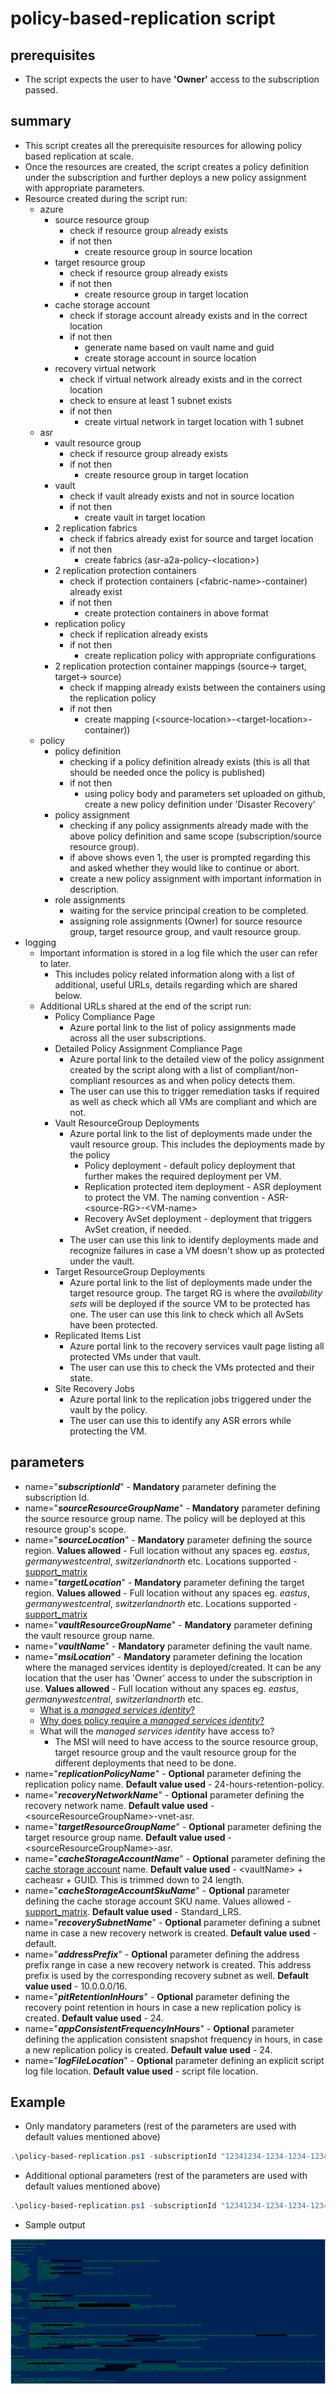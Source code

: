 # policy-based-replication script

## prerequisites

- The script expects the user to have **'Owner'** access to the subscription passed.

## summary

- This script creates all the prerequisite resources for allowing policy based replication at scale.
- Once the resources are created, the script creates a policy definition under the subscription and further deploys a new policy assignment with appropriate parameters.
- Resource created during the script run:
  - azure
    - source resource group
      - check if resource group already exists
      - if not then
        - create resource group in source location
    - target resource group
      - check if resource group already exists
      - if not then
        - create resource group in target location
    - cache storage account
      - check if storage account already exists and in the correct location
      - if not then
        - generate name based on vault name and guid
        - create storage account in source location
    - recovery virtual network
      - check if virtual network already exists and in the correct location
      - check to ensure at least 1 subnet exists
      - if not then
        - create virtual network in target location with 1 subnet
  - asr
    - vault resource group
      - check if resource group already exists
      - if not then
        - create resource group in target location
    - vault
      - check if vault already exists and not in source location
      - if not then
        - create vault in target location
    - 2 replication fabrics
      - check if fabrics already exist for source and target location
      - if not then
        - create fabrics (asr-a2a-policy-\<location\>)
    - 2 replication protection containers
      - check if protection containers (\<fabric-name\>-container) already exist
      - if not then
        - create protection containers in above format
    - replication policy
      - check if replication already exists
      - if not then
        - create replication policy with appropriate configurations
    - 2 replication protection container mappings (source-> target, target-> source)
      - check if mapping already exists between the containers using the replication policy
      - if not then
        - create mapping (\<source-location\>-\<target-location\>-container))
  - policy
    - policy definition
      - checking if a policy definition already exists (this is all that should be needed once the policy is published)
      - if not then
        - using policy body and parameters set uploaded on github, create a new policy definition under 'Disaster Recovery'
    - policy assignment
      - checking if any policy assignments already made with the above policy definition and same scope (subscription/source resource group).
      - if above shows even 1, the user is prompted regarding this and asked whether they would like to continue or abort.
      - create a new policy assignment with important information in description.
    - role assignments
      - waiting for the service principal creation to be completed.
      - assigning role assignments (Owner) for source resource group, target resource group, and vault resource group.
- logging
  - Important information is stored in a log file which the user can refer to later.
    - This includes policy related information along with a list of additional, useful URLs, details regarding which are shared below.
  - Additional URLs shared at the end of the script run:
    - Policy Compliance Page
      - Azure portal link to the list of policy assignments made across all the user subscriptions.
    - Detailed Policy Assignment Compliance Page
      - Azure portal link to the detailed view of the policy assignment created by the script along with a list of compliant/non-compliant resources as and when policy detects them.
      - The user can use this to trigger remediation tasks if required as well as check which all VMs are compliant and which are not.
    - Vault ResourceGroup Deployments
      - Azure portal link to the list of deployments made under the vault resource group. This includes the deployments made by the policy
        - Policy deployment - default policy deployment that further makes the required deployment per VM.
        - Replication protected item deployment - ASR deployment to protect the VM. The naming convention - ASR-\<source-RG\>-\<VM-name\>
        - Recovery AvSet deployment - deployment that triggers AvSet creation, if needed.
      - The user can use this link to identify deployments made and recognize failures in case a VM doesn't show up as protected under the vault.
    - Target ResourceGroup Deployments
      - Azure portal link to the list of deployments made under the target resource group. The target RG is where the _availability sets_ will be deployed if the source VM to be protected has one. The user can use this link to check which all AvSets have been protected.
    - Replicated Items List
      - Azure portal link to the recovery services vault page listing all protected VMs under that vault.
      - The user can use this to check the VMs protected and their state.
    - Site Recovery Jobs
      - Azure portal link to the replication jobs triggered under the vault by the policy.
      - The user can use this to identify any ASR errors while protecting the VM.

## parameters

- name="**_subscriptionId_**" - **Mandatory** parameter defining the subscription Id.
- name="**_sourceResourceGroupName_**" - **Mandatory** parameter defining the source resource group name. The policy will be deployed at this resource group's scope.
- name="**_sourceLocation_**" - **Mandatory** parameter defining the source region. **Values allowed** - Full location without any spaces eg. _eastus_, _germanywestcentral_, _switzerlandnorth_ etc. Locations supported - [support_matrix](https://docs.microsoft.com/en-us/azure/site-recovery/azure-to-azure-support-matrix#region-support)
- name="**_targetLocation_**" - **Mandatory** parameter defining the target region. **Values allowed** - Full location without any spaces eg. _eastus_, _germanywestcentral_, _switzerlandnorth_ etc. Locations supported - [support_matrix](https://docs.microsoft.com/en-us/azure/site-recovery/azure-to-azure-support-matrix#region-support)
- name="**_vaultResourceGroupName_**" - **Mandatory** parameter defining the vault resource group name.
- name="**_vaultName_**" - **Mandatory** parameter defining the vault name.
- name="**_msiLocation_**" - **Mandatory** parameter defining the location where the managed services identity is deployed/created. It can be any location that the user has 'Owner' access to under the subscription in use. **Values allowed** - Full location without any spaces eg. _eastus_, _germanywestcentral_, _switzerlandnorth_ etc.
  - [What is a _managed services identity_?](https://docs.microsoft.com/en-us/azure/active-directory/managed-identities-azure-resources/overview)
  - [Why does policy require a _managed services identity_?](https://docs.microsoft.com/en-us/azure/governance/policy/how-to/remediate-resources#how-remediation-security-works)
  - What will the _managed services identity_ have access to?
    - The MSI will need to have access to the source resource group, target resource group and the vault resource group for the different deployments that need to be done.
- name="**_replicationPolicyName_**" - **Optional** parameter defining the replication policy name. **Default value used** - 24-hours-retention-policy.
- name="**_recoveryNetworkName_**" - **Optional** parameter defining the recovery network name. **Default value used** - \<sourceResourceGroupName\>-vnet-asr.
- name="**_targetResourceGroupName_**" - **Optional** parameter defining the target resource group name. **Default value used** - \<sourceResourceGroupName\>-asr.
- name="**_cacheStorageAccountName_**" - **Optional** parameter defining the [cache storage account](https://docs.microsoft.com/en-us/azure/site-recovery/azure-to-azure-how-to-enable-replication) name. **Default value used** - \<vaultName\> + cacheasr + GUID. This is trimmed down to 24 length.
- name="**_cacheStorageAccountSkuName_**" - **Optional** parameter defining the cache storage account SKU name. Values allowed - [support_matrix](https://docs.microsoft.com/en-us/azure/site-recovery/azure-to-azure-support-matrix#cache-storage). **Default value used** - Standard_LRS.
- name="**_recoverySubnetName_**" - **Optional** parameter defining a subnet name in case a new recovery network is created. **Default value used** - default.
- name="**_addressPrefix_**" - **Optional** parameter defining the address prefix range in case a new recovery network is created. This address prefix is used by the corresponding recovery subnet as well. **Default value used** - 10.0.0.0/16.
- name="**_pitRetentionInHours_**" - **Optional** parameter defining the recovery point retention in hours in case a new replication policy is created. **Default value used** - 24.
- name="**_appConsistentFrequencyInHours_**" - **Optional** parameter defining the application consistent snapshot frequency in hours, in case a new replication policy is created. **Default value used** - 24.
- name="**_logFileLocation_**" - **Optional** parameter defining an explicit script log file location. **Default value used** - script file location.

## Example

- Only mandatory parameters (rest of the parameters are used with default values mentioned above)

```powershell
.\policy-based-replication.ps1 -subscriptionId "12341234-1234-1234-1234-123412341234" -sourceResourceGroupName "source-rg" -sourceLocation "eastus" -targetLocation "westus" -vaultResourceGroupName "vault-rg" -vaultName "vault1" -msiLocation "centralus"
```

- Additional optional parameters (rest of the parameters are used with default values mentioned above)

```powershell
.\policy-based-replication.ps1 -subscriptionId "12341234-1234-1234-1234-123412341234" -sourceResourceGroupName "source-rg" -sourceLocation "eastus" -targetLocation "westus" -vaultResourceGroupName "vault-rg" -vaultName "vault1" -msiLocation "centralus" -replicationPolicyName "replicationPolicy1" -addressPrefix "10.0.0.0/16" -cacheStorageAccountName "cachesa"
```

- Sample output

![Output Snip](output-snip.png)
